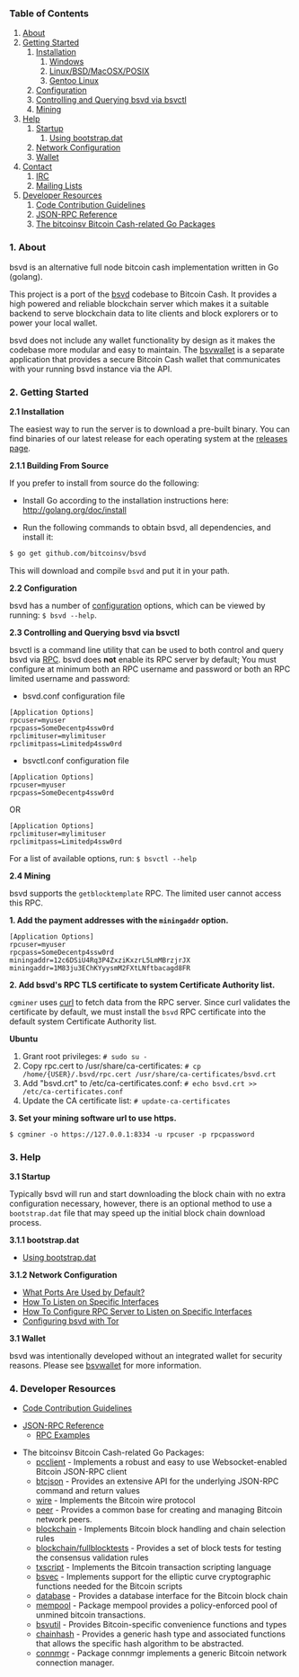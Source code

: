 ### Table of Contents
1. [About](#About)
2. [Getting Started](#GettingStarted)
    1. [Installation](#Installation)
        1. [Windows](#WindowsInstallation)
        2. [Linux/BSD/MacOSX/POSIX](#PosixInstallation)
          1. [Gentoo Linux](#GentooInstallation)
    2. [Configuration](#Configuration)
    3. [Controlling and Querying bsvd via bsvctl](#BsvctlConfig)
    4. [Mining](#Mining)
3. [Help](#Help)
    1. [Startup](#Startup)
        1. [Using bootstrap.dat](#BootstrapDat)
    2. [Network Configuration](#NetworkConfig)
    3. [Wallet](#Wallet)
4. [Contact](#Contact)
    1. [IRC](#ContactIRC)
    2. [Mailing Lists](#MailingLists)
5. [Developer Resources](#DeveloperResources)
    1. [Code Contribution Guidelines](#ContributionGuidelines)
    2. [JSON-RPC Reference](#JSONRPCReference)
    3. [The bitcoinsv Bitcoin Cash-related Go Packages](#GoPackages)

<a name="About" />

### 1. About

bsvd is an alternative full node bitcoin cash implementation written in Go (golang).

This project is a port of the [bsvd](https://github.com/bitcoinsv/bsvd) codebase to Bitcoin Cash. It provides a high powered
and reliable blockchain server which makes it a suitable backend to serve blockchain data to lite clients and block explorers
or to power your local wallet.

bsvd does not include any wallet functionality by design as it makes the codebase more modular and easy to maintain. 
The [bsvwallet](https://github.com/bitcoinsv/bsvwallet) is a separate application that provides a secure Bitcoin Cash wallet 
that communicates with your running bsvd instance via the API.

<a name="GettingStarted" />

### 2. Getting Started

<a name="Installation" />

**2.1 Installation**

The easiest way to run the server is to download a pre-built binary. You can find binaries of our latest release for each operating system at the [releases page](https://github.com/bitcoinsv/bsvd/releases).

<a name="WindowsInstallation" />

**2.1.1 Building From Source**<br />

If you prefer to install from source do the following:

- Install Go according to the installation instructions here:
  http://golang.org/doc/install

- Run the following commands to obtain bsvd, all dependencies, and install it:

```bash
$ go get github.com/bitcoinsv/bsvd
```

This will download and compile `bsvd` and put it in your path.

**2.2 Configuration**

bsvd has a number of [configuration](http://godoc.org/github.com/bitcoinsv/bsvd)
options, which can be viewed by running: `$ bsvd --help`.

<a name="BsvctlConfig" />

**2.3 Controlling and Querying bsvd via bsvctl**

bsvctl is a command line utility that can be used to both control and query bsvd
via [RPC](http://www.wikipedia.org/wiki/Remote_procedure_call).  bsvd does
**not** enable its RPC server by default;  You must configure at minimum both an
RPC username and password or both an RPC limited username and password:

* bsvd.conf configuration file
```
[Application Options]
rpcuser=myuser
rpcpass=SomeDecentp4ssw0rd
rpclimituser=mylimituser
rpclimitpass=Limitedp4ssw0rd
```
* bsvctl.conf configuration file
```
[Application Options]
rpcuser=myuser
rpcpass=SomeDecentp4ssw0rd
```
OR
```
[Application Options]
rpclimituser=mylimituser
rpclimitpass=Limitedp4ssw0rd
```
For a list of available options, run: `$ bsvctl --help`

<a name="Mining" />

**2.4 Mining**

bsvd supports the `getblocktemplate` RPC.
The limited user cannot access this RPC.


**1. Add the payment addresses with the `miningaddr` option.**

```
[Application Options]
rpcuser=myuser
rpcpass=SomeDecentp4ssw0rd
miningaddr=12c6DSiU4Rq3P4ZxziKxzrL5LmMBrzjrJX
miningaddr=1M83ju3EChKYyysmM2FXtLNftbacagd8FR
```

**2. Add bsvd's RPC TLS certificate to system Certificate Authority list.**

`cgminer` uses [curl](http://curl.haxx.se/) to fetch data from the RPC server.
Since curl validates the certificate by default, we must install the `bsvd` RPC
certificate into the default system Certificate Authority list.

**Ubuntu**

1. Grant root privileges: `# sudo su -`
2. Copy rpc.cert to /usr/share/ca-certificates: `# cp /home/{USER}/.bsvd/rpc.cert /usr/share/ca-certificates/bsvd.crt`
3. Add "bsvd.crt" to /etc/ca-certificates.conf: `# echo bsvd.crt >> /etc/ca-certificates.conf`
4. Update the CA certificate list: `# update-ca-certificates`

**3. Set your mining software url to use https.**

`$ cgminer -o https://127.0.0.1:8334 -u rpcuser -p rpcpassword`

<a name="Help" />

### 3. Help

<a name="Startup" />

**3.1 Startup**

Typically bsvd will run and start downloading the block chain with no extra
configuration necessary, however, there is an optional method to use a
`bootstrap.dat` file that may speed up the initial block chain download process.

<a name="BootstrapDat" />

**3.1.1 bootstrap.dat**

* [Using bootstrap.dat](https://github.com/bitcoinsv/bsvd/tree/master/docs/using_bootstrap_dat.md)

<a name="NetworkConfig" />

**3.1.2 Network Configuration**

* [What Ports Are Used by Default?](https://github.com/bitcoinsv/bsvd/tree/master/docs/default_ports.md)
* [How To Listen on Specific Interfaces](https://github.com/bitcoinsv/bsvd/tree/master/docs/configure_peer_server_listen_interfaces.md)
* [How To Configure RPC Server to Listen on Specific Interfaces](https://github.com/bitcoinsv/bsvd/tree/master/docs/configure_rpc_server_listen_interfaces.md)
* [Configuring bsvd with Tor](https://github.com/bitcoinsv/bsvd/tree/master/docs/configuring_tor.md)

<a name="Wallet" />

**3.1 Wallet**

bsvd was intentionally developed without an integrated wallet for security
reasons.  Please see [bsvwallet](https://github.com/bitcoinsv/bsvwallet) for more
information.

<a name="DeveloperResources" />

### 4. Developer Resources

<a name="ContributionGuidelines" />

* [Code Contribution Guidelines](https://github.com/bitcoinsv/bsvd/tree/master/docs/code_contribution_guidelines.md)

<a name="JSONRPCReference" />

* [JSON-RPC Reference](https://github.com/bitcoinsv/bsvd/tree/master/docs/json_rpc_api.md)
    * [RPC Examples](https://github.com/bitcoinsv/bsvd/tree/master/docs/json_rpc_api.md#ExampleCode)

<a name="GoPackages" />

* The bitcoinsv Bitcoin Cash-related Go Packages:
    * [pcclient](https://github.com/bitcoinsv/bsvd/tree/master/rpcclient) - Implements a
      robust and easy to use Websocket-enabled Bitcoin JSON-RPC client
    * [btcjson](https://github.com/bitcoinsv/bsvd/tree/master/btcjson) - Provides an extensive API
      for the underlying JSON-RPC command and return values
    * [wire](https://github.com/bitcoinsv/bsvd/tree/master/wire) - Implements the
      Bitcoin wire protocol
    * [peer](https://github.com/bitcoinsv/bsvd/tree/master/peer) -
      Provides a common base for creating and managing Bitcoin network peers.
    * [blockchain](https://github.com/bitcoinsv/bsvd/tree/master/blockchain) -
      Implements Bitcoin block handling and chain selection rules
    * [blockchain/fullblocktests](https://github.com/bitcoinsv/bsvd/tree/master/blockchain/fullblocktests) -
      Provides a set of block tests for testing the consensus validation rules
    * [txscript](https://github.com/bitcoinsv/bsvd/tree/master/txscript) -
      Implements the Bitcoin transaction scripting language
    * [bsvec](https://github.com/bitcoinsv/bsvd/tree/master/bsvec) - Implements
      support for the elliptic curve cryptographic functions needed for the
      Bitcoin scripts
    * [database](https://github.com/bitcoinsv/bsvd/tree/master/database) -
      Provides a database interface for the Bitcoin block chain
    * [mempool](https://github.com/bitcoinsv/bsvd/tree/master/mempool) -
      Package mempool provides a policy-enforced pool of unmined bitcoin
      transactions.
    * [bsvutil](https://github.com/bitcoinsv/bsvutil) - Provides Bitcoin-specific
      convenience functions and types
    * [chainhash](https://github.com/bitcoinsv/bsvd/tree/master/chaincfg/chainhash) -
      Provides a generic hash type and associated functions that allows the
      specific hash algorithm to be abstracted.
    * [connmgr](https://github.com/bitcoinsv/bsvd/tree/master/connmgr) -
      Package connmgr implements a generic Bitcoin network connection manager.
